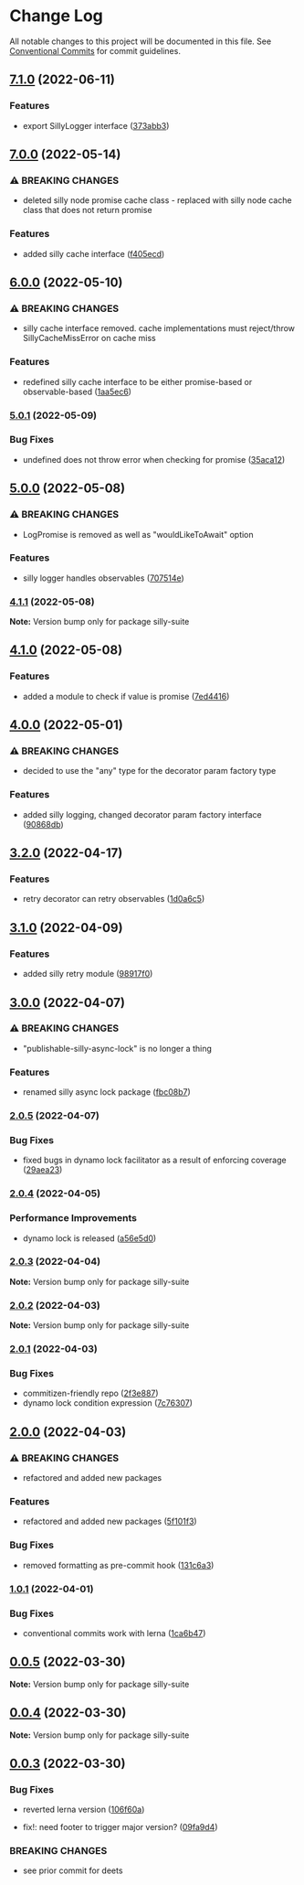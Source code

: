 # Change Log

All notable changes to this project will be documented in this file.
See [Conventional Commits](https://conventionalcommits.org) for commit guidelines.

## [7.1.0](https://github.com/jcprice12/silly-suite/compare/v7.0.0...v7.1.0) (2022-06-11)


### Features

* export SillyLogger interface ([373abb3](https://github.com/jcprice12/silly-suite/commit/373abb3fe6c8f979a66a917d5f3a014b5b8e7ce3))



## [7.0.0](https://github.com/jcprice12/silly-suite/compare/v6.0.0...v7.0.0) (2022-05-14)


### ⚠ BREAKING CHANGES

* deleted silly node promise cache class - replaced with silly node cache class that
does not return promise

### Features

* added silly cache interface ([f405ecd](https://github.com/jcprice12/silly-suite/commit/f405ecda4a3ce47bba275bda520de1cfe03897bd))



## [6.0.0](https://github.com/jcprice12/silly-suite/compare/v5.0.1...v6.0.0) (2022-05-10)


### ⚠ BREAKING CHANGES

* silly cache interface removed. cache implementations must reject/throw
SillyCacheMissError on cache miss

### Features

* redefined silly cache interface to be either promise-based or observable-based ([1aa5ec6](https://github.com/jcprice12/silly-suite/commit/1aa5ec6dde981473c33a9337cb40ba63b3247285))



### [5.0.1](https://github.com/jcprice12/silly-suite/compare/v5.0.0...v5.0.1) (2022-05-09)


### Bug Fixes

* undefined does not throw error when checking for promise ([35aca12](https://github.com/jcprice12/silly-suite/commit/35aca12f9b044e1a2b4d436cf05089b7ec21b104))



## [5.0.0](https://github.com/jcprice12/silly-suite/compare/v4.1.1...v5.0.0) (2022-05-08)


### ⚠ BREAKING CHANGES

* LogPromise is removed as well as "wouldLikeToAwait" option

### Features

* silly logger handles observables ([707514e](https://github.com/jcprice12/silly-suite/commit/707514e904fa4619c593b064164156be7b198742))



### [4.1.1](https://github.com/jcprice12/silly-suite/compare/v4.1.0...v4.1.1) (2022-05-08)

**Note:** Version bump only for package silly-suite





## [4.1.0](https://github.com/jcprice12/silly-suite/compare/v4.0.0...v4.1.0) (2022-05-08)


### Features

* added a module to check if value is promise ([7ed4416](https://github.com/jcprice12/silly-suite/commit/7ed44160b161f82d2099741ffab7b4e6482608d0))



## [4.0.0](https://github.com/jcprice12/silly-suite/compare/v3.2.0...v4.0.0) (2022-05-01)


### ⚠ BREAKING CHANGES

* decided to use the "any" type for the decorator param factory type

### Features

* added silly logging, changed decorator param factory interface ([90868db](https://github.com/jcprice12/silly-suite/commit/90868db731c9c014e626ed54b3c4f5411507a548))



## [3.2.0](https://github.com/jcprice12/silly-suite/compare/v3.1.0...v3.2.0) (2022-04-17)


### Features

* retry decorator can retry observables ([1d0a6c5](https://github.com/jcprice12/silly-suite/commit/1d0a6c55c9015a805c7608aa6373eb7a4d133719))



## [3.1.0](https://github.com/jcprice12/silly-suite/compare/v3.0.0...v3.1.0) (2022-04-09)


### Features

* added silly retry module ([98917f0](https://github.com/jcprice12/silly-suite/commit/98917f089f437c8fc25a71bfbfb833a604d891b1))



## [3.0.0](https://github.com/jcprice12/silly-suite/compare/v2.0.5...v3.0.0) (2022-04-07)


### ⚠ BREAKING CHANGES

* "publishable-silly-async-lock" is no longer a thing

### Features

* renamed silly async lock package ([fbc08b7](https://github.com/jcprice12/silly-suite/commit/fbc08b703052fcbdd7673245f54b2a68bb112b33))



### [2.0.5](https://github.com/jcprice12/silly-suite/compare/v2.0.4...v2.0.5) (2022-04-07)


### Bug Fixes

* fixed bugs in dynamo lock facilitator as a result of enforcing coverage ([29aea23](https://github.com/jcprice12/silly-suite/commit/29aea23cfcab4c452f8c1c0c2dfcfba4b94f595b))



### [2.0.4](https://github.com/jcprice12/silly-suite/compare/v2.0.3...v2.0.4) (2022-04-05)


### Performance Improvements

* dynamo lock is released ([a56e5d0](https://github.com/jcprice12/silly-suite/commit/a56e5d03ffb65814828c8a1d1c3bab2d6c8c304a))



### [2.0.3](https://github.com/jcprice12/silly-suite/compare/v2.0.2...v2.0.3) (2022-04-04)

**Note:** Version bump only for package silly-suite





### [2.0.2](https://github.com/jcprice12/silly-suite/compare/v2.0.1...v2.0.2) (2022-04-03)

**Note:** Version bump only for package silly-suite





### [2.0.1](https://github.com/jcprice12/silly-suite/compare/v2.0.0...v2.0.1) (2022-04-03)


### Bug Fixes

* commitizen-friendly repo ([2f3e887](https://github.com/jcprice12/silly-suite/commit/2f3e8874dd9b9b180686c772fef7487459368094))
* dynamo lock condition expression ([7c76307](https://github.com/jcprice12/silly-suite/commit/7c763076fdaec3dd2c293b3a961d6527d1dfb1e8))



## [2.0.0](https://github.com/jcprice12/silly-suite/compare/v1.0.1...v2.0.0) (2022-04-03)


### ⚠ BREAKING CHANGES

* refactored and added new packages

### Features

* refactored and added new packages ([5f101f3](https://github.com/jcprice12/silly-suite/commit/5f101f3040efd78d3aef57b60002cbfc7d55e886))


### Bug Fixes

* removed formatting as pre-commit hook ([131c6a3](https://github.com/jcprice12/silly-suite/commit/131c6a3cc49eaa3bdbe1d0465709fbd05604ae8d))




### [1.0.1](https://github.com/jcprice12/silly-suite/compare/v0.0.5...v1.0.1) (2022-04-01)


### Bug Fixes

* conventional commits work with lerna ([1ca6b47](https://github.com/jcprice12/silly-suite/commit/1ca6b472c28d646bcfeeeca0c00cd2326b7d6e64))



## [0.0.5](https://github.com/jcprice12/silly-suite/compare/v0.0.4...v0.0.5) (2022-03-30)

**Note:** Version bump only for package silly-suite





## [0.0.4](https://github.com/jcprice12/silly-suite/compare/v0.0.3...v0.0.4) (2022-03-30)

**Note:** Version bump only for package silly-suite





## [0.0.3](https://github.com/jcprice12/silly-suite/compare/v0.0.2...v0.0.3) (2022-03-30)


### Bug Fixes

* reverted lerna version ([106f60a](https://github.com/jcprice12/silly-suite/commit/106f60a1813c748403fe571a24f0cb25bbb1c47b))


* fix!: need footer to trigger major version? ([09fa9d4](https://github.com/jcprice12/silly-suite/commit/09fa9d46415dbf4e3e4a2febf61d6adc0fde026d))


### BREAKING CHANGES

* see prior commit for deets
